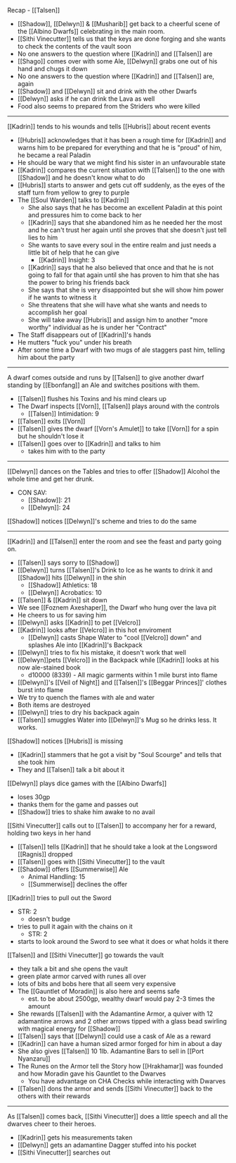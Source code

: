 Recap - [[Talsen]]

- [[Shadow]], [[Delwyn]] & [[Musharib]] get back to a cheerful scene of the [[Albino Dwarfs]] celebrating in the main room.
- [[Sithi Vinecutter]] tells us that the keys are done forging and she wants to check the contents of the vault soon
- No one answers to the question where [[Kadrin]] and [[Talsen]] are
- [[Shago]] comes over with some Ale, [[Delwyn]] grabs one out of his hand and chugs it down
- No one answers to the question where [[Kadrin]] and [[Talsen]] are, again
-  [[Shadow]] and [[Delwyn]] sit and drink with the other Dwarfs
- [[Delwyn]] asks if he can drink the Lava as well
- Food also seems to prepared from the Striders who were killed

---
[[Kadrin]] tends to his wounds and tells [[Hubris]] about recent events
- [[Hubris]] acknowledges that it has been a rough time for [[Kadrin]] and warns him to be prepared for everything and that he is "proud" of him, he became a real Paladin
- He should be wary that we might find his sister in an unfavourable state
- [[Kadrin]] compares the current situation with [[Talsen]] to the one with [[Shadow]] and he doesn't know what to do
- [[Hubris]] starts to answer and gets cut off suddenly, as the eyes of the staff turn from yellow to grey to purple
- The [[Soul Warden]] talks to [[Kadrin]]
	- She also says that he has become an excellent Paladin at this point and pressures him to come back to her
	- [[Kadrin]] says that she abandoned him as he needed her the most and he can't trust her again until she proves that she doesn't just tell lies to him
	- She wants to save every soul in the entire realm and just needs a little bit of help that he can give
		- [[Kadrin]] Insight: 3
	- [[Kadrin]] says that he also believed that once and that he is not going to fall for that again until she has proven to him that she has the power to bring his friends back
	- She says that she is very disappointed but she will show him power if he wants to witness it
	- She threatens that she will have what she wants and needs to accomplish her goal
	- She will take away [[Hubris]] and assign him to another "more worthy" individual as he is under her "Contract"
- The Staff disappears out of [[Kadrin]]'s hands
- He mutters "fuck you" under his breath
- After some time a Dwarf with two mugs of ale staggers past him, telling him about the party

---
A dwarf comes outside and runs by [[Talsen]] to give another dwarf standing by [[Ebonfang]] an Ale and switches positions with them.
- [[Talsen]] flushes his Toxins and his mind clears up
- The Dwarf inspects [[Vorn]], [[Talsen]] plays around with the controls
	- [[Talsen]] Intimidation: 9
- [[Talsen]] exits [[Vorn]]
- [[Talsen]] gives the dwarf [[Vorn's Amulet]] to take [[Vorn]] for a spin but he shouldn't lose it
- [[Talsen]] goes over to [[Kadrin]] and talks to him
	- takes him with to the party

---
[[Delwyn]] dances on the Tables and tries to offer [[Shadow]] Alcohol the whole time and get her drunk.
- CON SAV:
	- [[Shadow]]: 21
	- [[Delwyn]]: 24

[[Shadow]] notices [[Delwyn]]'s scheme and tries to do the same

---
[[Kadrin]] and [[Talsen]] enter the room and see the feast and party going on.

- [[Talsen]] says sorry to [[Shadow]]
- [[Delwyn]] turns [[Talsen]]'s Drink to Ice as he wants to drink it and [[Shadow]] hits [[Delwyn]] in the shin
	- [[Shadow]] Athletics: 18
	- [[Delwyn]] Acrobatics: 10
- [[Talsen]] & [[Kadrin]] sit down
- We see [[Foznem Axeshaper]], the Dwarf who hung over the lava pit
- He cheers to us for saving him
- [[Delwyn]] asks [[Kadrin]] to pet [[Velcro]]
- [[Kadrin]] looks after [[Velcro]] in this hot enviroment
	- [[Delwyn]] casts Shape Water to "cool [[Velcro]] down" and splashes Ale into [[Kadrin]]'s Backpack
- [[Delwyn]] tries to fix his mistake, it doesn't work that well
- [[Delwyn]]pets [[Velcro]] in the Backpack while [[Kadrin]] looks at his now ale-stained book
	- d10000 (8339) - All magic garments within 1 mile burst into flame
- [[Delwyn]]'s [[Veil of Night]] and [[Talsen]]'s [[Beggar Princes]]' clothes burst into flame
- We try to quench the flames with ale and water
- Both items are destroyed
- [[Delwyn]] tries to dry his backpack again
- [[Talsen]] smuggles Water into [[Delwyn]]'s Mug so he drinks less. It works.

[[Shadow]] notices [[Hubris]] is missing
- [[Kadrin]] stammers that he got a visit by "Soul Scourge" and tells that she took him
- They and [[Talsen]] talk a bit about it

[[Delwyn]] plays dice games with the [[Albino Dwarfs]]
- loses 30gp
- thanks them for the game and passes out
- [[Shadow]] tries to shake him awake to no avail

[[Sithi Vinecutter]] calls out to [[Talsen]] to accompany her for a reward, holding two keys in her hand
- [[Talsen]] tells [[Kadrin]] that he should take a look at the Longsword [[Ragnis]] dropped
- [[Talsen]] goes with [[Sithi Vinecutter]] to the vault
- [[Shadow]] offers [[Summerwise]] Ale
	- Animal Handling: 15
	- [[Summerwise]] declines the offer

[[Kadrin]] tries to pull out the Sword
- STR: 2
	- doesn't budge
- tries to pull it again with the chains on it
	- STR: 2
- starts to look around the Sword to see what it does or what holds it there

[[Talsen]] and [[Sithi Vinecutter]] go towards the vault
- they talk a bit and she opens the vault
- green plate armor carved with runes all over
- lots of bits and bobs here that all seem very expensive
- The [[Gauntlet of Moradin]] is also here and seems safe
	- est. to be about 2500gp, wealthy dwarf would pay 2-3 times the amount
- She rewards [[Talsen]] with the Adamantine Armor, a quiver with 12 adamantine arrows and 2 other arrows tipped with a glass bead swirling with magical energy for [[Shadow]]
- [[Talsen]] says that [[Delwyn]] could use a cask of Ale as a reward
- [[Kadrin]] can have a human sized armor forged for him in about a day
- She also gives [[Talsen]] 10 1lb. Adamantine Bars to sell in [[Port Nyanzaru]]
- The Runes on the Armor tell the Story how [[Hrakhamar]] was founded and how Moradin gave his Gauntlet to the Dwarves
	- You have advantage on CHA Checks while interacting with Dwarves
- [[Talsen]] dons the armor and sends [[Sithi Vinecutter]] back to the others with their rewards
---

As [[Talsen]] comes back, [[Sithi Vinecutter]] does a little speech and all the dwarves cheer to their heroes.
- [[Kadrin]] gets his measurements taken
- [[Delwyn]] gets an adamantine Dagger stuffed into his pocket
- [[Sithi Vinecutter]] searches out 